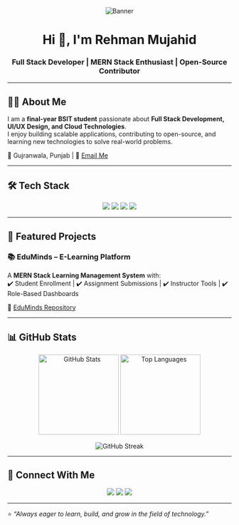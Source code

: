 <!-- Banner Section -->
<p align="center">
  <img src="https://via.placeholder.com/1200x300.png?text=Rehman+Mujahid" alt="Banner" />
</p>

<h1 align="center">Hi 👋, I'm Rehman Mujahid</h1>
<h3 align="center">Full Stack Developer | MERN Stack Enthusiast | Open-Source Contributor</h3>

---

## 👨‍💻 About Me
I am a **final-year BSIT student** passionate about **Full Stack Development, UI/UX Design, and Cloud Technologies**.  
I enjoy building scalable applications, contributing to open-source, and learning new technologies to solve real-world problems.  

📍 Gujranwala, Punjab | 📧 [Email Me](mailto:rrehmanmujahid@gmail.com)  

---

## 🛠️ Tech Stack
<p align="center">
  <!-- Frontend -->
  <img src="https://skillicons.dev/icons?i=html,css,js,react" />
  <!-- Backend -->
  <img src="https://skillicons.dev/icons?i=nodejs,express" />
  <!-- Databases -->
  <img src="https://skillicons.dev/icons?i=mongodb,mysql" />
  <!-- Tools -->
  <img src="https://skillicons.dev/icons?i=git,github,vscode,figma" />
</p>

---

## 🚀 Featured Projects
### 📚 EduMinds – E-Learning Platform  
A **MERN Stack Learning Management System** with:  
✔️ Student Enrollment | ✔️ Assignment Submissions | ✔️ Instructor Tools | ✔️ Role-Based Dashboards  

🔗 [EduMinds Repository](https://github.com/MaaNmu/FYP_LMS)  

---

## 📊 GitHub Stats
<p align="center">
  <img src="https://github-readme-stats.vercel.app/api?username=MaaNmu&show_icons=true&theme=tokyonight" alt="GitHub Stats" height="180" />
  <img src="https://github-readme-stats.vercel.app/api/top-langs/?username=MaaNmu&layout=compact&theme=tokyonight" alt="Top Languages" height="180" />
</p>

<p align="center">
  <img src="https://github-readme-streak-stats.herokuapp.com/?user=MaaNmu&theme=tokyonight" alt="GitHub Streak" />
</p>

---

## 🤝 Connect With Me
<p align="center">
  <a href="mailto:rrehmanmujahid@gmail.com"><img src="https://skillicons.dev/icons?i=gmail" /></a>
  <a href="https://www.linkedin.com/in/rehman-mujahid-39759a37b" target="_blank"><img src="https://skillicons.dev/icons?i=linkedin" /></a>
  <a href="https://github.com/MaaNmu" target="_blank"><img src="https://skillicons.dev/icons?i=github" /></a>
</p>

---

⭐️ *“Always eager to learn, build, and grow in the field of technology.”*  
